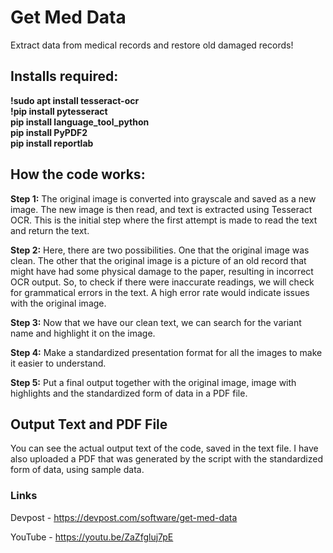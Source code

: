 # Get Med Data
Extract data from medical records and restore old damaged records!

## Installs required:
**!sudo apt install tesseract-ocr** \
**!pip install pytesseract** \
**pip install language_tool_python** \
**pip install PyPDF2** \
**pip install reportlab**


## How the code works:

**Step 1:** The original image is converted into grayscale and saved as a new image. The new image is then read, and text is extracted using Tesseract OCR. This is the initial step where the first attempt is made to read the text and return the text.

**Step 2:** Here, there are two possibilities. One that the original image was clean. The other that the original image is a picture of an old record that might have had some physical damage to the paper, resulting in incorrect OCR output. So, to check if there were inaccurate readings, we will check for grammatical errors in the text. A high error rate would indicate issues with the original image. 

**Step 3:** Now that we have our clean text, we can search for the variant name and highlight it on the image. 

**Step 4:** Make a standardized presentation format for all the images to make it easier to understand.

**Step 5:** Put a final output together with the original image, image with highlights and the standardized form of data in a PDF file.

## Output Text and PDF File

You can see the actual output text of the code, saved in the text file. I have also uploaded a PDF that was generated by the script with the standardized form of data, using sample data.

### Links

Devpost - https://devpost.com/software/get-med-data

YouTube - https://youtu.be/ZaZfgluj7pE
